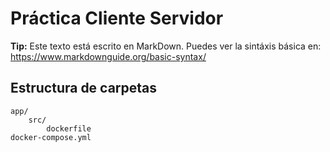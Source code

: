 # Práctica Cliente Servidor

**Tip:** Este texto está escrito en MarkDown.
Puedes ver la sintáxis básica en:
<https://www.markdownguide.org/basic-syntax/>

## Estructura de carpetas

```
app/
    src/
        dockerfile
docker-compose.yml
```

